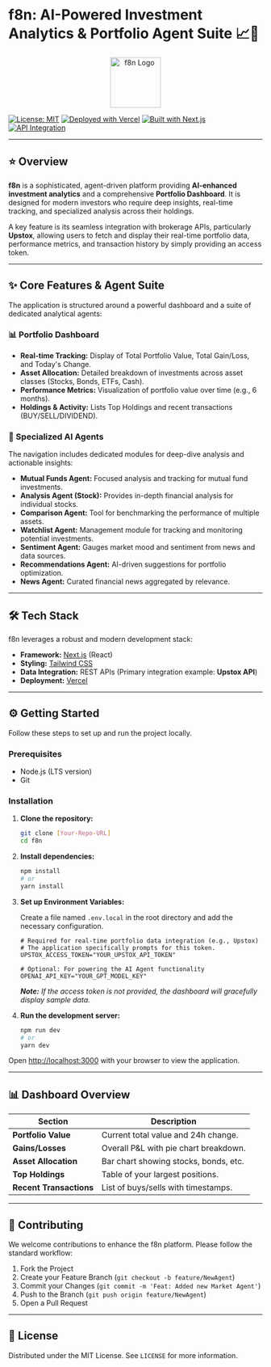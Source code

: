 # f8n: AI-Powered Investment Analytics & Portfolio Agent Suite 📈🤖

<p align="center">
  <img src="https://f8n.vercel.app/f8n.svg" alt="f8n Logo" width="100"/>
</p>

[![License: MIT](https://img.shields.io/badge/License-MIT-yellow.svg)](https://opensource.org/licenses/MIT)
[![Deployed with Vercel](https://vercel.com/button)](https://f8n.vercel.app/)
[![Built with Next.js](https://img.shields.io/badge/Built%20with-Next.js-black?style=flat&logo=next.js)](https://nextjs.org/)
[![API Integration](https://img.shields.io/badge/Data%20Source-Upstox%20API-blue)](https://upstox.com/developer/api-documentation/)

---

## ⭐️ Overview

**f8n** is a sophisticated, agent-driven platform providing **AI-enhanced investment analytics** and a comprehensive **Portfolio Dashboard**. It is designed for modern investors who require deep insights, real-time tracking, and specialized analysis across their holdings.

A key feature is its seamless integration with brokerage APIs, particularly **Upstox**, allowing users to fetch and display their real-time portfolio data, performance metrics, and transaction history by simply providing an access token.

---

## ✨ Core Features & Agent Suite

The application is structured around a powerful dashboard and a suite of dedicated analytical agents:

### 📊 Portfolio Dashboard
* **Real-time Tracking:** Display of Total Portfolio Value, Total Gain/Loss, and Today's Change.
* **Asset Allocation:** Detailed breakdown of investments across asset classes (Stocks, Bonds, ETFs, Cash).
* **Performance Metrics:** Visualization of portfolio value over time (e.g., 6 months).
* **Holdings & Activity:** Lists Top Holdings and recent transactions (BUY/SELL/DIVIDEND).

### 🤖 Specialized AI Agents
The navigation includes dedicated modules for deep-dive analysis and actionable insights:
* **Mutual Funds Agent:** Focused analysis and tracking for mutual fund investments.
* **Analysis Agent (Stock):** Provides in-depth financial analysis for individual stocks.
* **Comparison Agent:** Tool for benchmarking the performance of multiple assets.
* **Watchlist Agent:** Management module for tracking and monitoring potential investments.
* **Sentiment Agent:** Gauges market mood and sentiment from news and data sources.
* **Recommendations Agent:** AI-driven suggestions for portfolio optimization.
* **News Agent:** Curated financial news aggregated by relevance.

---

## 🛠 Tech Stack

f8n leverages a robust and modern development stack:

* **Framework:** [Next.js](https://nextjs.org/) (React)
* **Styling:** [Tailwind CSS](https://tailwindcss.com/)
* **Data Integration:** REST APIs (Primary integration example: **Upstox API**)
* **Deployment:** [Vercel](https://vercel.com/)

---

## ⚙️ Getting Started

Follow these steps to set up and run the project locally.

### Prerequisites

* Node.js (LTS version)
* Git

### Installation

1.  **Clone the repository:**
    ```bash
    git clone [Your-Repo-URL]
    cd f8n
    ```
2.  **Install dependencies:**
    ```bash
    npm install
    # or
    yarn install
    ```
3.  **Set up Environment Variables:**

    Create a file named `.env.local` in the root directory and add the necessary configuration.

    ```env
    # Required for real-time portfolio data integration (e.g., Upstox)
    # The application specifically prompts for this token.
    UPSTOX_ACCESS_TOKEN="YOUR_UPSTOX_API_TOKEN"

    # Optional: For powering the AI Agent functionality
    OPENAI_API_KEY="YOUR_GPT_MODEL_KEY" 
    ```
    ***Note:** If the access token is not provided, the dashboard will gracefully display sample data.*

4.  **Run the development server:**
    ```bash
    npm run dev
    # or
    yarn dev
    ```

Open [http://localhost:3000](http://localhost:3000) with your browser to view the application.

---

## 📊 Dashboard Overview

| Section          | Description                          |
|------------------|--------------------------------------|
| **Portfolio Value** | Current total value and 24h change. |
| **Gains/Losses** | Overall P&L with pie chart breakdown. |
| **Asset Allocation** | Bar chart showing stocks, bonds, etc. |
| **Top Holdings** | Table of your largest positions.    |
| **Recent Transactions** | List of buys/sells with timestamps. |

---


## 🤝 Contributing

We welcome contributions to enhance the f8n platform. Please follow the standard workflow:

1.  Fork the Project
2.  Create your Feature Branch (`git checkout -b feature/NewAgent`)
3.  Commit your Changes (`git commit -m 'Feat: Added new Market Agent'`)
4.  Push to the Branch (`git push origin feature/NewAgent`)
5.  Open a Pull Request

---

## 📝 License

Distributed under the MIT License. See `LICENSE` for more information.
